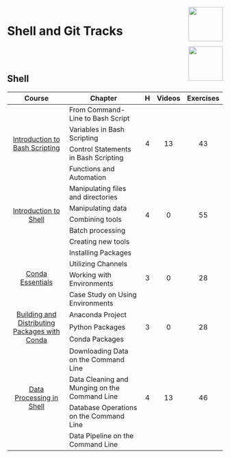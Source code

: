 <img align="right" width="80" height="80" src="https://github.com/cs-MohamedAyman/DataCamp-Tracks/blob/master/organizations-logos/datacamp.jpg">

# Shell and Git Tracks

<img align="right" width="80" height="80" src="https://github.com/cs-MohamedAyman/DataCamp-Tracks/blob/master/organizations-logos/shell.jpg">
<br><br>

## Shell

<table>
    <thead>
        <tr>
            <th width="40%">Course</th>
            <th width="60%">Chapter</th>
            <th>H</th>
            <th>Videos</th>
            <th>Exercises</th>
        </tr>
    </thead>
    <tbody>
            <tr>
                <td rowspan=4 align=center>
<a href="https://learn.datacamp.com/courses/introduction-to-bash-scripting">Introduction to Bash Scripting</a><br>
                <td align="left">From Command-Line to Bash Script</td>
                <td rowspan=4 align="center">4</td>
                <td rowspan=4 align="center">13</td>
                <td rowspan=4 align="center">43</td>
                </td>
            </tr>
            <tr>
                <td align="left">Variables in Bash Scripting</td>
            </tr>
            <tr>
                <td align="left">Control Statements in Bash Scripting</td>
            </tr>
            <tr>
                <td align="left">Functions and Automation</td>
            </tr>
            <tr>
                <td rowspan=5 align=center>
<a href="https://learn.datacamp.com/courses/introduction-to-shell">Introduction to Shell</a><br>
                <td align="left">Manipulating files and directories</td>
                <td rowspan=5 align="center">4</td>
                <td rowspan=5 align="center">0</td>
                <td rowspan=5 align="center">55</td>
                </td>
            </tr>
            <tr>
                <td align="left">Manipulating data</td>
            </tr>
            <tr>
                <td align="left">Combining tools</td>
            </tr>
            <tr>
                <td align="left">Batch processing</td>
            </tr>
            <tr>
                <td align="left">Creating new tools</td>
            </tr>
            <tr>
                <td rowspan=4 align=center>
<a href="https://learn.datacamp.com/courses/conda-essentials">Conda Essentials</a><br>
                <td align="left">Installing Packages</td>
                <td rowspan=4 align="center">3</td>
                <td rowspan=4 align="center">0</td>
                <td rowspan=4 align="center">28</td>
                </td>
            </tr>
            <tr>
                <td align="left">Utilizing Channels</td>
            </tr>
            <tr>
                <td align="left">Working with Environments</td>
            </tr>
            <tr>
                <td align="left">Case Study on Using Environments</td>
            </tr>
            <tr>
                <td rowspan=3 align=center>
<a href="https://learn.datacamp.com/courses/building-and-distributing-packages-with-conda">Building and Distributing Packages with Conda</a><br>
                <td align="left">Anaconda Project</td>
                <td rowspan=3 align="center">3</td>
                <td rowspan=3 align="center">0</td>
                <td rowspan=3 align="center">28</td>
                </td>
            </tr>
            <tr>
                <td align="left">Python Packages</td>
            </tr>
            <tr>
                <td align="left">Conda Packages</td>
            </tr>
            <tr>
                <td rowspan=4 align=center>
<a href="https://learn.datacamp.com/courses/data-processing-in-shell">Data Processing in Shell</a><br>
                <td align="left">Downloading Data on the Command Line</td>
                <td rowspan=4 align="center">4</td>
                <td rowspan=4 align="center">13</td>
                <td rowspan=4 align="center">46</td>
                </td>
            </tr>
            <tr>
                <td align="left">Data Cleaning and Munging on the Command Line</td>
            </tr>
            <tr>
                <td align="left">Database Operations on the Command Line</td>
            </tr>
            <tr>
                <td align="left">Data Pipeline on the Command Line</td>
            </tr>
    </tbody>
</table>
